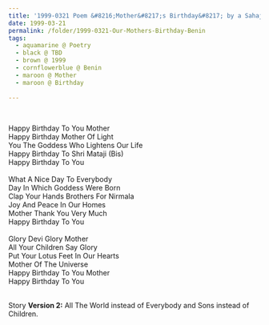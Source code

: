 ```yaml
---
title: '1999-0321 Poem &#8216;Mother&#8217;s Birthday&#8217; by a Sahaja Yogi Musician from Benin'
date: 1999-03-21
permalink: /folder/1999-0321-Our-Mothers-Birthday-Benin
tags:
  - aquamarine @ Poetry
  - black @ TBD
  - brown @ 1999
  - cornflowerblue @ Benin
  - maroon @ Mother
  - maroon @ Birthday
 
---
```


<br>

<p>
Happy Birthday To You Mother<br>
Happy Birthday Mother Of Light<br>
You The Goddess Who Lightens Our Life<br>
Happy Birthday To Shri Mataji (Bis)<br>
Happy Birthday To You<br>
<br>
What A Nice Day To Everybody<br>
Day In Which Goddess Were Born<br>
Clap Your Hands Brothers For Nirmala<br> 
Joy And Peace In Our Homes<br>
Mother Thank You Very Much<br>
Happy Birthday To You<br>
<br>
Glory Devi Glory Mother<br>
All Your Children Say Glory<br>
Put Your Lotus Feet In Our Hearts<br>
Mother Of The Universe<br>
Happy Birthday To You Mother<br>
Happy Birthday To You<br>
</p>

<br>

<wave-list>
<list-title color="DarkSeaGreen" width="25">Story</list-title>
  <list-item color="BlanchedAlmond" width="280"><b>Version 2:</b> All The World instead of Everybody and Sons instead of Children.</list-item>
</wave-list>
